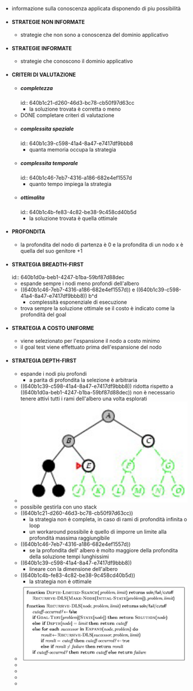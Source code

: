 - informazione sulla conoscenza applicata disponendo di piu possibilità
- #### STRATEGIE NON INFORMATE
	- strategie che non sono a conoscenza del dominio applicativo
- #### STRATEGIE INFORMATE
	- strategie che conoscono il dominio applicativo
- #### CRITERI DI VALUTAZIONE
	- ##### completezza
	  id:: 640b1c21-d260-46d3-bc78-cb50f97d63cc
		- la soluzione trovata è corretta o meno
	- DONE completare criteri di valutazione
	- ##### complessita spaziale
	  id:: 640b1c39-c598-41a4-8a47-e7417df9bbb8
		- quanta memoria occupa la strategia
	- ##### complessita temporale
	  id:: 640b1c46-7eb7-4316-a186-682e4ef1557d
		- quanto tempo impiega la strategia
	- ##### ottimalita
	  id:: 640b1c4b-fe83-4c82-be38-9c458cd40b5d
		- la soluzione trovata è quella ottimale
- #### PROFONDITA
	- la profondita del nodo di partenza è 0 e la profondita di un nodo x è quella del suo genitore +1
- #### STRATEGIA BREADTH-FIRST
  id:: 640b1d0a-beb1-4247-b1ba-59bf87d88dec
	- espande sempre i nodi meno profondi dell'albero
	- ((640b1c46-7eb7-4316-a186-682e4ef1557d)) e ((640b1c39-c598-41a4-8a47-e7417df9bbb8)) b^d
		- complessità esponenziale di esecuzione
	- trova sempre la soluzione ottimale se il costo è indicato come la profondità del goal
- #### STRATEGIA A COSTO UNIFORME
	- viene selezionato per l'espansione il nodo a costo minimo
	- il goal test viene effettuato prima dell'espansione del nodo
- #### STRATEGIA DEPTH-FIRST
	- espande i nodi piu profondi
		- a parita di profondita la selezione è arbitraria
	- ((640b1c39-c598-41a4-8a47-e7417df9bbb8)) ridotta rispetto a ((640b1d0a-beb1-4247-b1ba-59bf87d88dec)) non è necessario tenere attivi tutti i rami dell'albero una volta esplorati
	- ![image.png](../assets/image_1678451291443_0.png)
	- possibile gestirla con uno stack
	- ((640b1c21-d260-46d3-bc78-cb50f97d63cc))
		- la strategia non è completa, in caso di rami di profondità infinita o loop
		- un workaround possibile è quello di imporre un limite alla profondità massima raggiungibile
	- ((640b1c46-7eb7-4316-a186-682e4ef1557d))
		- se la profondita dell' albero è molto maggiore della profondita della soluzione tempi lunghissimi
	- ((640b1c39-c598-41a4-8a47-e7417df9bbb8))
		- lineare con la dimensione dell'albero
	- ((640b1c4b-fe83-4c82-be38-9c458cd40b5d))
		- la strategia non è ottimale
	- ![image.png](../assets/image_1678452245301_0.png)
	-
	-
	-
	-